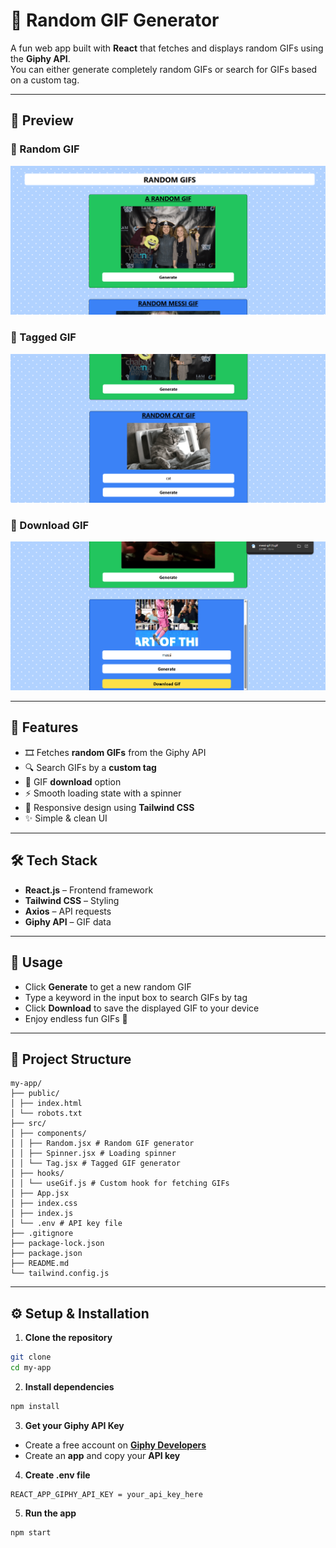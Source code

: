 # 🎲 Random GIF Generator

A fun web app built with **React** that fetches and displays random GIFs using the **Giphy API**.  
You can either generate completely random GIFs or search for GIFs based on a custom tag.  

---

## 📸 Preview

### 🔹 Random GIF
![Random GIF Preview](https://github.com/Virus2hell/Random-Gif-Generator/blob/bcc162eb4ab93c099da3c10165f8b19378bfc690/img1.png)

### 🔹 Tagged GIF
![Tagged GIF Preview](https://github.com/Virus2hell/Random-Gif-Generator/blob/bcc162eb4ab93c099da3c10165f8b19378bfc690/img3.png)

### 🔹 Download GIF
![Download GIF Preview](https://github.com/Virus2hell/Random-Gif-Generator/blob/bcc162eb4ab93c099da3c10165f8b19378bfc690/img4.png)

---

## 🚀 Features
- 🎞 Fetches **random GIFs** from the Giphy API
- 🔍 Search GIFs by a **custom tag**
- 📂 GIF **download** option
- ⚡ Smooth loading state with a spinner
- 📱 Responsive design using **Tailwind CSS**
- ✨ Simple & clean UI

---

## 🛠 Tech Stack
- **React.js** – Frontend framework
- **Tailwind CSS** – Styling
- **Axios** – API requests
- **Giphy API** – GIF data

---

## 🎯 Usage
- Click **Generate** to get a new random GIF
- Type a keyword in the input box to search GIFs by tag
- Click **Download** to save the displayed GIF to your device
- Enjoy endless fun GIFs 🎉

---

## 📂 Project Structure

```
my-app/
├── public/
│ ├── index.html
│ └── robots.txt
├── src/
│ ├── components/
│ │ ├── Random.jsx # Random GIF generator
│ │ ├── Spinner.jsx # Loading spinner
│ │ └── Tag.jsx # Tagged GIF generator
│ ├── hooks/
│ │ └── useGif.js # Custom hook for fetching GIFs
│ ├── App.jsx
│ ├── index.css
│ ├── index.js
│ └── .env # API key file
├── .gitignore
├── package-lock.json
├── package.json
├── README.md
└── tailwind.config.js
```

---

## ⚙️ Setup & Installation
1. **Clone the repository**
```bash
git clone 
cd my-app
```

2. **Install dependencies**
```bash
npm install
```

3. **Get your Giphy API Key**
- Create a free account on [**Giphy Developers**](https://developers.giphy.com/)
- Create an **app** and copy your **API key**

4. **Create .env file**
```env
REACT_APP_GIPHY_API_KEY = your_api_key_here
```

5. **Run the app**
```bash
npm start
```




